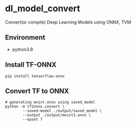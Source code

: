 # dl_model_convert
Convert(or compile) Deep Learning Models using ONNX, TVM

## Environment
- python3.8

## Install TF-ONNX
```
pip install tensorflow-onnx
```
## Convert TF to ONNX
```
# generating mnist.onnx using saved_model
python -m tf2onnx.convert \
        --saved-model ./output/saved_model \
        --output ./output/mnist1.onnx \
        --opset 7
```
